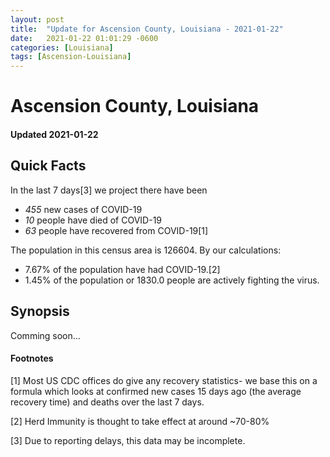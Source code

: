 ```yaml
---
layout: post
title:  "Update for Ascension County, Louisiana - 2021-01-22"
date:   2021-01-22 01:01:29 -0600
categories: [Louisiana]
tags: [Ascension-Louisiana]
---
```


# Ascension County, Louisiana
#### Updated 2021-01-22

## Quick Facts

In the last 7 days[3] we project there have been
- *455* new cases of COVID-19
- *10* people have died of COVID-19
- *63* people have recovered from COVID-19[1]

The population in this census area is 126604. By our calculations:
- 7.67% of the population have had COVID-19.[2]
- 1.45% of the population or 1830.0 people are actively fighting the virus.

## Synopsis

Comming soon...


#### Footnotes

[1] Most US CDC offices do give any recovery statistics- we base this on a formula which looks at confirmed new cases
15 days ago (the average recovery time) and deaths over the last 7 days.

[2] Herd Immunity is thought to take effect at around ~70-80%

[3] Due to reporting delays, this data may be incomplete.
 
    